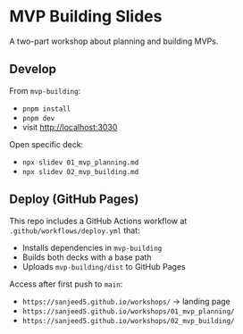 # MVP Building Slides

A two-part workshop about planning and building MVPs.

## Develop

From `mvp-building`:

- `pnpm install`
- `pnpm dev`
- visit <http://localhost:3030>

Open specific deck:

- `npx slidev 01_mvp_planning.md`
- `npx slidev 02_mvp_building.md`

## Deploy (GitHub Pages)

This repo includes a GitHub Actions workflow at `.github/workflows/deploy.yml` that:

- Installs dependencies in `mvp-building`
- Builds both decks with a base path
- Uploads `mvp-building/dist` to GitHub Pages

Access after first push to `main`:

- `https://sanjeed5.github.io/workshops/` → landing page
- `https://sanjeed5.github.io/workshops/01_mvp_planning/`
- `https://sanjeed5.github.io/workshops/02_mvp_building/`